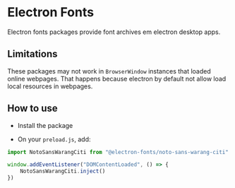 # Electron Fonts

Electron fonts packages provide font archives em electron desktop apps.

## Limitations

These packages may not work in `BrowserWindow` instances that loaded online webpages. That happens because electron by default not allow load local resources in webpages.

## How to use

* Install the package

* On your `preload.js`, add:

```ts
import NotoSansWarangCiti from "@electron-fonts/noto-sans-warang-citi"

window.addEventListener("DOMContentLoaded", () => {
    NotoSansWarangCiti.inject()
})
```
